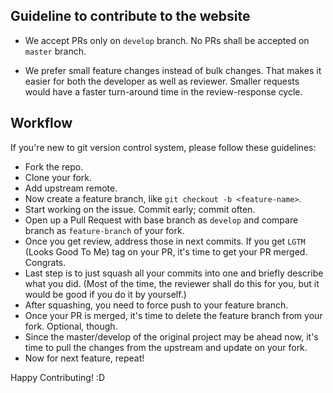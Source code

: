 Guideline to contribute to the website
--------------------------------------

- We accept PRs only on `develop` branch. No PRs shall be accepted on `master` branch.

- We prefer small feature changes instead of bulk changes. That makes it easier for both the developer as well as reviewer. Smaller requests would have a faster turn-around time in the review-response cycle.

Workflow
--------

If you're new to git version control system, please follow these guidelines:

- Fork the repo.
- Clone your fork.
- Add upstream remote.
- Now create a feature branch, like `git checkout -b <feature-name>`.
- Start working on the issue. Commit early; commit often.
- Open up a Pull Request with base branch as `develop` and compare branch as `feature-branch` of your fork.
- Once you get review, address those in next commits. If you get `LGTM` (Looks Good To Me) tag on your PR, it's 
time to get your PR merged. Congrats. 
- Last step is to just squash all your commits into one and briefly describe what you did. (Most of the time, the reviewer shall do this for you, but it would be good if you do it by yourself.)
- After squashing, you need to force push to your feature branch.
- Once your PR is merged, it's time to delete the feature branch from your fork. Optional, though.
- Since the master/develop of the original project may be ahead now, it's time to pull the changes from the 
upstream and update on your fork.
- Now for next feature, repeat!

Happy Contributing! :D
